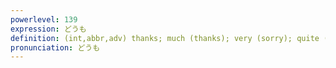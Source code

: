 ```yaml
---
powerlevel: 139
expression: どうも
definition: (int,abbr,adv) thanks; much (thanks); very (sorry); quite (regret); quite; really; somehow; no matter how hard one may try; greetings; hello; goodbye; (P)
pronunciation: どうも
---
```

